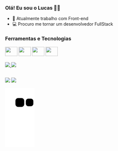 ### Olá! Eu sou o Lucas 👋😀


- 🌱 Atualmente trabalho com Front-end
- :computer: Procuro me tornar um desenvolvedor FullStack

### Ferramentas e Tecnologias
<div>
  <img height="30" width="40" src="https://cdn.jsdelivr.net/gh/devicons/devicon/icons/react/react-original.svg" />
  <img height="30" width="40" src="https://cdn.jsdelivr.net/gh/devicons/devicon/icons/vuejs/vuejs-original.svg" />
  <img height="30" width="40" src="https://cdn.jsdelivr.net/gh/devicons/devicon/icons/nodejs/nodejs-original.svg" />
  <img height="30" width="40" src="https://cdn.jsdelivr.net/gh/devicons/devicon/icons/javascript/javascript-original.svg" />
</div>
<br>
<div>
  <a href="https://github.com/LucasLyra01">
  <img height="180em" src="https://github-readme-stats.vercel.app/api?username=LucasLyra01&show_icons=true&theme=dracula&include_all_commits=true&count_private=true"/>
  <img height="180em" src="https://github-readme-stats.vercel.app/api/top-langs/?username=LucasLyra01&layout=compact&langs_count=7&theme=dracula"/>
</div>
<br>
<div> 
  
  <a href = "mailto:lucaslyra8@gmail.com"><img src="https://img.shields.io/badge/Gmail-D14836?style=for-the-badge&logo=gmail&logoColor=white" target="_blank"></a>
  <a href="https://www.linkedin.com/in/lucas-lyra-2b058b164/" target="_blank"><img src="https://img.shields.io/badge/-LinkedIn-%230077B5?style=for-the-badge&logo=linkedin&logoColor=white" target="_blank"></a>

  ![Snake animation](https://github.com/LucasLyra01/LucasLyra01/blob/output/github-contribution-grid-snake.svg)

  
</div>
